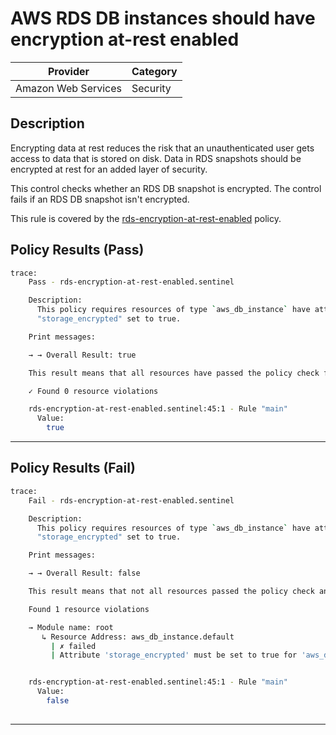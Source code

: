 # AWS RDS DB instances should have encryption at-rest enabled

| Provider            | Category     |
|---------------------|--------------|
| Amazon Web Services | Security     |

## Description

Encrypting data at rest reduces the risk that an unauthenticated user gets access to data that is stored on disk.
Data in RDS snapshots should be encrypted at rest for an added layer of security.

This control checks whether an RDS DB snapshot is encrypted. The control fails if an RDS DB snapshot isn't encrypted.

This rule is covered by the [rds-encryption-at-rest-enabled](../../policies/rds-encryption-at-rest-enabled.sentinel) policy.

## Policy Results (Pass)
```bash
trace:
    Pass - rds-encryption-at-rest-enabled.sentinel

    Description:
      This policy requires resources of type `aws_db_instance` have attribute
      "storage_encrypted" set to true.

    Print messages:

    → → Overall Result: true

    This result means that all resources have passed the policy check for the policy rds-encryption-at-rest-enabled.

    ✓ Found 0 resource violations

    rds-encryption-at-rest-enabled.sentinel:45:1 - Rule "main"
      Value:
        true

```

---

## Policy Results (Fail)
```bash
trace:
    Fail - rds-encryption-at-rest-enabled.sentinel

    Description:
      This policy requires resources of type `aws_db_instance` have attribute
      "storage_encrypted" set to true.

    Print messages:

    → → Overall Result: false

    This result means that not all resources passed the policy check and the protected behavior is not allowed for the policy rds-encryption-at-rest-enabled.

    Found 1 resource violations

    → Module name: root
       ↳ Resource Address: aws_db_instance.default
         | ✗ failed
         | Attribute 'storage_encrypted' must be set to true for 'aws_db_instance' resources. Refer to https://docs.aws.amazon.com/securityhub/latest/userguide/rds-controls.html#rds-3 for more details.


    rds-encryption-at-rest-enabled.sentinel:45:1 - Rule "main"
      Value:
        false
        
```

---